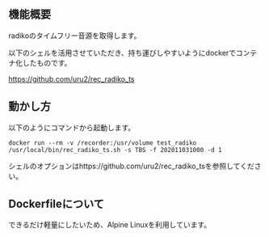 ## 機能概要

radikoのタイムフリー音源を取得します。

以下のシェルを活用させていただき、持ち運びしやすいようにdockerでコンテナ化したものです。

https://github.com/uru2/rec_radiko_ts



## 動かし方

以下のようにコマンドから起動します。

```
docker run --rm -v /recorder:/usr/volume test_radiko /usr/local/bin/rec_radiko_ts.sh -s TBS -f 202011031000 -d 1
```

シェルのオプションはhttps://github.com/uru2/rec_radiko_tsを参照してください。

## Dockerfileについて

できるだけ軽量にしたいため、Alpine Linuxを利用しています。




